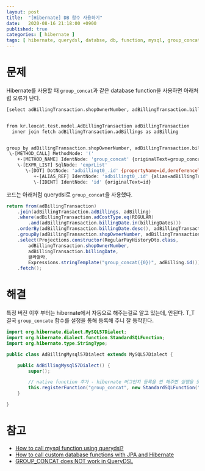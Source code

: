```yaml
---
layout: post
title:  "[Hibernate] DB 함수 사용하기"
date:   2020-08-16 21:18:00 +0900
published: true
categories: [ hibernate ]
tags: [ hibernate, querydsl, databse, db, function, mysql, group_concat ]
---
```


# 문제

Hibernate를 사용할 때 `group_concat`과 같은 database function을 사용하면 아래처럼 오류가 난다.

```bash
[select adBillingTransaction.shopOwnerNumber, adBillingTransaction.billingDate, 쏼라쏼라, group_concat(adBillingTransaction.id)


from kr.leocat.test.model.AdBillingTransaction adBillingTransaction
  inner join fetch adBillingTransaction.adBillings as adBilling


group by adBillingTransaction.shopOwnerNumber, adBillingTransaction.billingDate]; nested exception is java.lang.IllegalArgumentException: org.hibernate.QueryException: No data type for node: org.hibernate.hql.internal.ast.tree.MethodNode
 \-[METHOD_CALL] MethodNode: '('
    +-[METHOD_NAME] IdentNode: 'group_concat' {originalText=group_concat}
    \-[EXPR_LIST] SqlNode: 'exprList'
       \-[DOT] DotNode: 'adbillingt0_.id' {propertyName=id,dereferenceType=PRIMITIVE,getPropertyPath=id,path=adBillingTransaction.id,tableAlias=adbillingt0_,className=kr.leocat.test.model.AdBillingTransaction,classAlias=adBillingTransaction}
          +-[ALIAS_REF] IdentNode: 'adbillingt0_.id' {alias=adBillingTransaction, className=kr.leocat.test.model.AdBillingTransaction, tableAlias=adbillingt0_}
          \-[IDENT] IdentNode: 'id' {originalText=id}
```

코드는 아래처럼 querydsl로 `group_concat`을 사용했다.

```java
return from(adBillingTransaction)
    .join(adBillingTransaction.adBillings, adBilling)
    .where(adBillingTransaction.adCostType.eq(REGULAR)
        .and(adBillingTransaction.billingDate.in(billingDates)))
    .orderBy(adBillingTransaction.billingDate.desc(), adBillingTransaction.shopOwnerNumber.asc())
    .groupBy(adBillingTransaction.shopOwnerNumber, adBillingTransaction.billingDate)
    .select(Projections.constructor(RegularPayHistoryDto.class,
        adBillingTransaction.shopOwnerNumber,
        adBillingTransaction.billingDate,
        쏼라쏼라,
        Expressions.stringTemplate("group_concat({0})", adBilling.id)))
    .fetch();
```


# 해결

특정 버전 이후 부터는 hibernate에서 자동으로 해주는걸로 알고 있는데, 안된다. T_T 결국 `group_concate` 함수를 설정을 통해 등록해 주니 잘 동작한다.

```java
import org.hibernate.dialect.MySQL57Dialect;
import org.hibernate.dialect.function.StandardSQLFunction;
import org.hibernate.type.StringType;

public class AdBillingMysql57Dialect extends MySQL57Dialect {

    public AdBillingMysql57Dialect() {
        super();

        // native function 추가 - hibernate 버그인지 등록을 안 해주면 실행을 못 함
        this.registerFunction("group_concat", new StandardSQLFunction("group_concat", new StringType()));
    }

}
```


# 참고

- [How to call mysql function using querydsl?](https://stackoverflow.com/questions/22984343/how-to-call-mysql-function-using-querydsl)
- [How to call custom database functions with JPA and Hibernate](https://thoughts-on-java.org/database-functions/)
- [GROUP_CONCAT does NOT work in QueryDSL](https://github.com/querydsl/querydsl/issues/2377)
